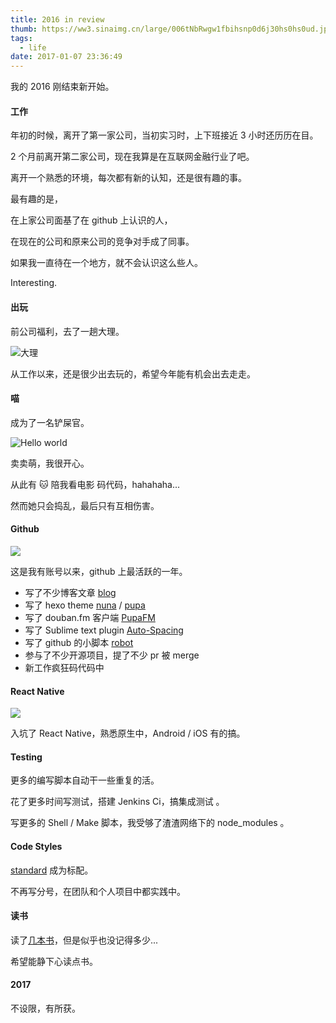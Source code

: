 ```yaml
---
title: 2016 in review
thumb: https://ww3.sinaimg.cn/large/006tNbRwgw1fbihsnp0d6j30hs0hs0ud.jpg
tags:
  - life
date: 2017-01-07 23:36:49
---
```


我的 2016 刚结束新开始。

#### 工作

年初的时候，离开了第一家公司，当初实习时，上下班接近 3 小时还历历在目。

2 个月前离开第二家公司，现在我算是在互联网金融行业了吧。

离开一个熟悉的环境，每次都有新的认知，还是很有趣的事。

最有趣的是，

在上家公司面基了在 github 上认识的人，

在现在的公司和原来公司的竞争对手成了同事。

如果我一直待在一个地方，就不会认识这么些人。

Interesting.

#### 出玩

前公司福利，去了一趟大理。

![大理](https://ww3.sinaimg.cn/large/006tNbRwgw1fbiivx13agj30yo0q0jvg.jpg)

从工作以来，还是很少出去玩的，希望今年能有机会出去走走。

#### 喵

成为了一名铲屎官。

![Hello world](https://ww3.sinaimg.cn/large/006tNbRwgw1fbiijlcmbgj315t15t0zb.jpg)

卖卖萌，我很开心。

从此有 🐱 陪我看电影 码代码，hahahaha...

然而她只会捣乱，最后只有互相伤害。

#### Github

![](https://ww3.sinaimg.cn/large/006tNbRwgw1fbcr5a5a2uj315i0b8goa.jpg)

这是我有账号以来，github 上最活跃的一年。

> 
  * 写了不少博客文章 [blog](https://github.com/xwartz/blog)
  * 写了 hexo theme [nuna](https://github.com/xwartz/hexo-theme-nuna) / [pupa](https://github.com/xwartz/hexo-theme-nuna)
  * 写了 douban.fm 客户端 [PupaFM](https://github.com/xwartz/PupaFM)
  * 写了 Sublime text plugin [Auto-Spacing](https://github.com/xwartz/Auto-Spacing)
  * 写了 github 的小脚本 [robot](https://github.com/xwartz/robot)
  * 参与了不少开源项目，提了不少 pr 被 merge
  * 新工作疯狂码代码中

#### React Native

![](https://ww2.sinaimg.cn/large/006tNbRwgw1fbijg97gorj30m80bit9a.jpg)

入坑了 React Native，熟悉原生中，Android / iOS 有的搞。


#### Testing

更多的编写脚本自动干一些重复的活。

花了更多时间写测试，搭建 Jenkins Ci，搞集成测试 。 

写更多的 Shell / Make 脚本，我受够了渣渣网络下的 node_modules 。

#### Code Styles

[standard](https://github.com/feross/standard) 成为标配。

不再写分号，在团队和个人项目中都实践中。

#### 读书

读了[几本书](https://book.douban.com/people/samedie/collect)，但是似乎也没记得多少...

希望能静下心读点书。

#### 2017

不设限，有所获。

